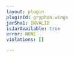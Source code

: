 ```yaml
---
layout: plugin
pluginId: gryphon.wings
jarSha1: INVALID
isJarAvailable: true
error: NONE
violations: []

---
```

